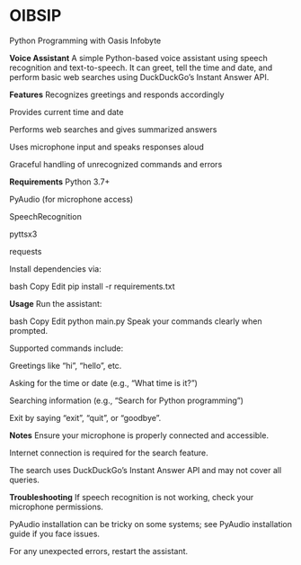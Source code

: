 # OIBSIP

Python Programming with Oasis Infobyte


**Voice Assistant**
A simple Python-based voice assistant using speech recognition and text-to-speech. It can greet, tell the time and date, and perform basic web searches using DuckDuckGo’s Instant Answer API.

**Features**
Recognizes greetings and responds accordingly

Provides current time and date

Performs web searches and gives summarized answers

Uses microphone input and speaks responses aloud

Graceful handling of unrecognized commands and errors

**Requirements**
Python 3.7+

PyAudio (for microphone access)

SpeechRecognition

pyttsx3

requests

Install dependencies via:

bash
Copy
Edit
pip install -r requirements.txt

**Usage**
Run the assistant:

bash
Copy
Edit
python main.py
Speak your commands clearly when prompted.

Supported commands include:

Greetings like “hi”, “hello”, etc.

Asking for the time or date (e.g., “What time is it?”)

Searching information (e.g., “Search for Python programming”)

Exit by saying “exit”, “quit”, or “goodbye”.

**Notes**
Ensure your microphone is properly connected and accessible.

Internet connection is required for the search feature.

The search uses DuckDuckGo’s Instant Answer API and may not cover all queries.

**Troubleshooting**
If speech recognition is not working, check your microphone permissions.

PyAudio installation can be tricky on some systems; see PyAudio installation guide if you face issues.

For any unexpected errors, restart the assistant.
